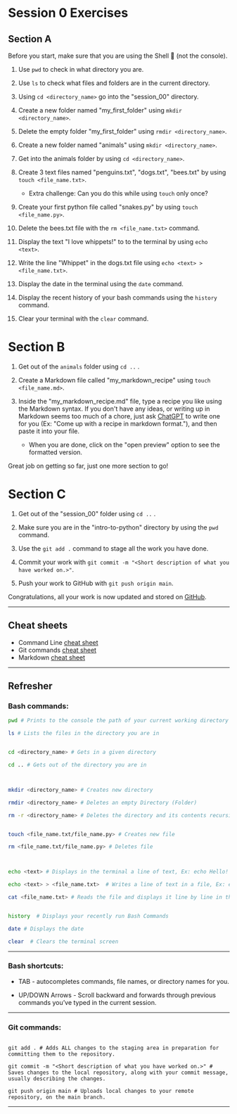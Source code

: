 # Session 0 Exercises

## Section A

Before you start, make sure that you are using the Shell 🐚 (not the console).

1. Use `pwd` to check in what directory you are.

2. Use `ls` to check what files and folders are in the current directory.

3. Using `cd <directory_name>` go into the "session_00" directory.

4. Create a new folder named "my_first_folder" using `mkdir <directory_name>`.

5. Delete the empty folder "my_first_folder" using `rmdir <directory_name>`.

6. Create a new folder named "animals" using `mkdir <directory_name>`.

7. Get into the animals folder by using `cd <directory_name>`.

8. Create 3 text files named "penguins.txt", "dogs.txt", "bees.txt" by using `touch <file_name.txt>`.
    - Extra challenge: Can you do this while using `touch` only once?

9. Create your first python file called "snakes.py" by using `touch <file_name.py>`.

10. Delete the bees.txt file with the `rm <file_name.txt>` command.

11. Display the text "I love whippets!" to to the terminal by using `echo <text>`.

12. Write the line "Whippet" in the dogs.txt file using `echo <text> > <file_name.txt>`.

13. Display the date in the terminal using the `date` command.

14. Display the recent history of your bash commands using the `history` command.

15. Clear your terminal with the `clear` command.


# Section B

1. Get out of the `animals` folder using `cd ..` .

2. Create a Markdown file called "my_markdown_recipe" using `touch <file_name.md>`.

3. Inside the "my_markdown_recipe.md" file, type a recipe you like using the Markdown syntax. If you don't have any ideas, or writing up in Markdown seems too much of a chore, just ask [ChatGPT](https://chat.openai.com/) to write one for you (Ex: "Come up with a recipe in markdown format."), and then paste it into your file. 
    - When you are done, click on the "open preview" option to see the formatted version.

Great job on getting so far, just one more section to go!

# Section C

1. Get out of the "session_00" folder using `cd ..` .

2. Make sure you are in the "intro-to-python" directory by using the `pwd` command.

3. Use the `git add .` command to stage all the work you have done.

4. Commit your work with `git commit -m "<Short description of what you have worked on.>"`.

5. Push your work to GitHub with `git push origin main`.

Congratulations, all your work is now updated and stored on [GitHub](https://github.com/).


---


## Cheat sheets
 - Command Line [cheat sheet](https://www.git-tower.com/blog/command-line-cheat-sheet/)
 - Git commands [cheat sheet](https://education.github.com/git-cheat-sheet-education.pdf)
- Markdown [cheat sheet](https://github.com/adam-p/markdown-here/wiki/Markdown-Cheatsheet) 

---

## Refresher

### Bash commands:

```bash
pwd # Prints to the console the path of your current working directory

ls # Lists the files in the directory you are in


cd <directory_name> # Gets in a given directory

cd .. # Gets out of the directory you are in



mkdir <directory_name> # Creates new directory

rmdir <directory_name> # Deletes an empty Directory (Folder)

rm -r <directory_name> # Deletes the directory and its contents recursively


touch <file_name.txt/file_name.py> # Creates new file

rm <file_name.txt/file_name.py> # Deletes file



echo <text> # Displays in the terminal a line of text, Ex: echo Hello!

echo <text> > <file_name.txt>  # Writes a line of text in a file, Ex: echo Bonjour! > file.txt

cat <file_name.txt> # Reads the file and displays it line by line in the terminal, Ex: cat file.txt --> Bonjour!


history  # Displays your recently run Bash Commands​

date # Displays the date

clear  # Clears the terminal screen

```

---

### Bash shortcuts:

- TAB - autocompletes commands, file names, or directory names for you​.

- UP/DOWN Arrows - Scroll backward and forwards through previous commands you’ve typed in the current session. ​

---

### Git commands:

```shell

git add . # Adds ALL changes to the staging area in preparation for committing them to the repository.​

git commit -m "<Short description of what you have worked on.>" #  Saves changes to the local repository, along with your commit message, usually describing the changes.

git push origin main # Uploads local changes to your remote repository, on the main branch.
```

---




